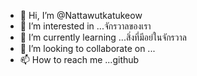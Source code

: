 - 👋 Hi, I’m @Nattawutkatukeow
- 👀 I’m interested in ...จักรวาลของเรา
- 🌱 I’m currently learning ...สิ่งที่มีอย่ในจักรวาล
- 💞️ I’m looking to collaborate on ...
- 📫 How to reach me ...github

<!---
Nattawutkatukeow/Nattawutkatukeow is a ✨ special ✨ repository because its `README.md` (this file) appears on your GitHub profile.
You can click the Preview link to take a look at your changes.
--->
